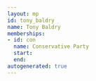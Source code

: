 ```yaml
---
layout: mp
id: tony_baldry
name: Tony Baldry
memberships:
- id: con
  name: Conservative Party
  start: 
  end: 
autogenerated: true
---
```

